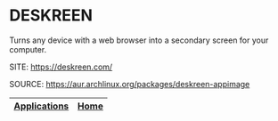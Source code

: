 # DESKREEN

 Turns any device with a web browser into a secondary screen for 
 your computer.

 SITE: https://deskreen.com/

 SOURCE: https://aur.archlinux.org/packages/deskreen-appimage

 | [Applications](https://portable-linux-apps.github.io/apps.html) | [Home](https://portable-linux-apps.github.io)
 | --- | --- |
